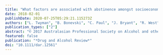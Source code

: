 ```yaml
---
title: "What factors are associated with abstinence amongst socioeconomically disadvantaged smokers? A cross-sectional survey of use of cessation aids and quitting approach"
date: 2018-02-01
publishDate: 2020-07-25T05:29:21.115273Z
authors: ["L. Twyman", "B. Bonevski", "C. Paul", "J. Bryant", "R. West", "M. Siahpush", "C. D'este", "C. Oldmeadow", "K. Palazzi"]
publication_types: ["2"]
abstract: "© 2017 Australasian Professional Society on Alcohol and other Drugs Introduction and Aims: This study aimed to compare current and ex-smokers' sociodemographic and psychosocial characteristics, use of cessation aids and abrupt versus gradual quitting approaches. Design and Methods: A cross-sectional survey of financially disadvantaged adults attending a community service organisation was conducted in New South Wales, Australia, between February 2012 and December 2013. Sociodemographic and psychosocial factors, use of cessation aids and gradual versus abrupt quit approach were assessed. χ2 tests and logistic regression compared characteristics of current and ex-smokers. Results: Of 905 individuals who completed the survey, 639 (71%) were current smokers and 107 (12%) were ex-smokers. Ex-smokers were older [odds ratio (OR) = 1.03, 95% confidence interval (CI) = 1.01, 1.05], had higher odds of being female (OR = 1.67, 95% CI = 1.06, 2.65), lower odds of being financially stressed (OR = 0.87, 95% CI = 0.76, 0.99), lower odds of anxiety and depression symptoms (OR = 0.91, 95% CI = 0.84, 0.98) and lower odds of having friends and family who were smokers (ORs ranged from 0.30–0.43). Ex-smokers had lower odds of using cessation aids and higher odds of reporting abrupt quitting during their last quit attempt (OR = 4.48, 95% CI = 2.66, 7.54). Conclusions: Lower levels of disadvantage, less smoking in social networks, less use of cessation aids and abrupt (vs. gradual) quitting approaches were associated with being an ex-smoker. Lower use of evidence based methods to quit by disadvantaged ex-smokers requires further exploration. [Twyman L, Bonevski B, Paul C, Bryant J, West R, Siahpush M, D'este C, Oldmeadow C, Palazzi K. What factors are associated with abstinence amongst socioeconomically disadvantaged smokers? A cross-sectional survey of use of cessation aids and quitting approach. Drug Alcohol Rev 2017;00:000-000]."
featured: false
publication: "*Drug and Alcohol Review*"
doi: "10.1111/dar.12561"
---
```


